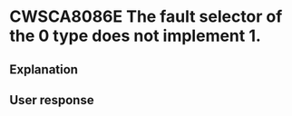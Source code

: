 # CWSCA8086E The fault selector of the 0 type does not implement 1.

## Explanation

## User response